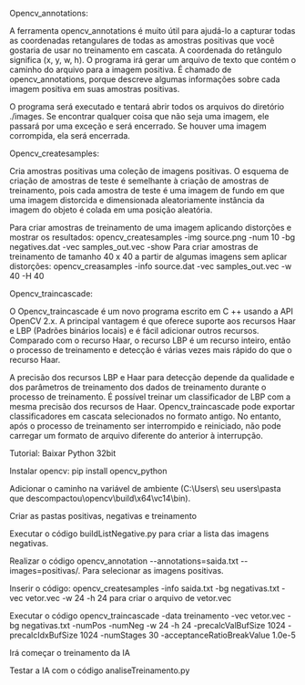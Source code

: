 Opencv_annotations:

  A ferramenta opencv_annotations é muito útil para ajudá-lo a capturar todas as coordenadas retangulares de todas as amostras positivas que você gostaria de usar no treinamento em cascata. A coordenada do retângulo significa (x, y, w, h). O programa irá gerar um arquivo de texto que contém o caminho do arquivo para a imagem positiva. É chamado de opencv_annotations, porque descreve algumas informações sobre cada imagem positiva em suas amostras positivas. 
  
  O programa será executado e tentará abrir todos os arquivos do diretório ./images. Se encontrar qualquer coisa que não seja uma imagem, ele passará por uma exceção e será encerrado. Se houver uma imagem corrompida, ela será encerrada. 

Opencv_createsamples:  

  Cria amostras positivas uma coleção de imagens positivas. O esquema de criação de amostras de teste é semelhante à criação de amostras de treinamento, pois cada amostra de teste é uma imagem de fundo em que uma imagem distorcida e dimensionada aleatoriamente instância da imagem do objeto é colada em uma posição aleatória.
  
  Para criar amostras de treinamento de uma imagem aplicando distorções e mostrar os resultados:
opencv_createsamples  -img  source.png  -num  10  -bg  negatives.dat  -vec  samples_out.vec -show Para criar amostras de treinamento de tamanho 40 x 40 a partir de algumas imagens sem aplicar distorções: opencv_creasamples  -info  source.dat  -vec  samples_out.vec  -w  40  -H  40

Opencv_traincascade:

  O Opencv_traincascade é um novo programa escrito em C ++ usando a API OpenCV 2.x. A principal vantagem é que oferece suporte aos recursos Haar e LBP (Padrões binários locais) e é fácil adicionar outros recursos. Comparado com o recurso Haar, o recurso LBP é um recurso inteiro, então o processo de treinamento e detecção é várias vezes mais rápido do que o recurso Haar. 
  
  A precisão dos recursos LBP e Haar para detecção depende da qualidade e dos parâmetros de treinamento dos dados de treinamento durante o processo de treinamento. É possível treinar um classificador de LBP com a mesma precisão dos recursos de Haar. Opencv_traincascade pode exportar classificadores em cascata selecionados no formato antigo. No entanto, após o processo de treinamento ser interrompido e reiniciado, não pode carregar um formato de arquivo diferente do anterior à interrupção. 

Tutorial:
  Baixar Python 32bit 
  
  Instalar opencv: pip install opencv_python
  
  Adicionar o caminho na variável de ambiente (C:\Users\ seu users\pasta que descompactou\opencv\build\x64\vc14\bin).
  
  Criar as pastas positivas, negativas e treinamento
  
  Executar o código buildListNegative.py para criar a lista das imagens negativas.
  
  Realizar o código opencv_annotation --annotations=saida.txt --images=positivas/. Para selecionar as imagens positivas.
  
  Inserir o código: opencv_createsamples -info saida.txt -bg negativas.txt -vec vetor.vec -w 24 -h 24 para criar o arquivo de vetor.vec
  
  Executar o código opencv_traincascade -data treinamento -vec vetor.vec -bg negativas.txt -numPos -numNeg -w 24 -h 24 -precalcValBufSize 1024 -precalcIdxBufSize 1024 -numStages   30 -acceptanceRatioBreakValue 1.0e-5
  
  Irá começar o treinamento da IA
  
  Testar a IA com o código analiseTreinamento.py
